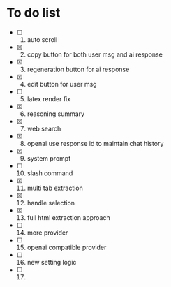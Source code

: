 # To do list

- [ ] 1. auto scroll
- [x] 2. copy button for both user msg and ai response
- [x] 3. regeneration button for ai response
- [x] 4. edit button for user msg
- [ ] 5. latex render fix
- [x] 6. reasoning summary
- [x] 7. web search
- [x] 8. openai use response id to maintain chat history
- [x] 9. system prompt
- [ ] 10. slash command
- [x] 11. multi tab extraction
- [x] 12. handle selection
- [x] 13. full html extraction approach
- [ ] 14. more provider
- [ ] 15. openai compatible provider
- [ ] 16. new setting logic
- [ ] 17.
